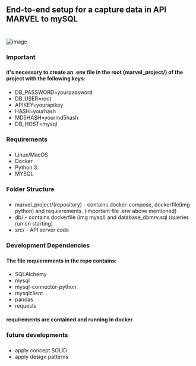 ## End-to-end setup for a capture data in API MARVEL to mySQL <h1>

![image](https://user-images.githubusercontent.com/119074041/204691806-3c3043eb-066b-4ff6-9264-3361d3cf99ca.png)

### Important <h3>
#### it's necessary to create an .env file in the root (marvel_project/) of the project with the following keys: <h4>
* DB_PASSWORD=yourpassword
* DB_USER=root
* APIKEY=yourapikey
* HASH=yourhash
* MD5HASH=yourmd5hash
* DB_HOST=mysql
  
  
### Requirements <h3>
+ Linux/MacOS
+ Docker
+ Python 3
+ MYSQL

### Folder Structure <h3>
 * marvel_project/(repository) - contains docker-compose, dockerfile(img python) and requierements. (important file .env above mentioned)
 * db/ - contains dockerfile (img mysql) and database_dbmrv.sql (queries run on starting)
 * src/ - API server code
  
  
  
### Development Dependencies <h3>
#### The file requierements in the repo contains: <h4>
+ SQLAlchemy
+ mysql
+ mysql-connector-python
+ mysqlclient
+ pandas
+ requests
#### requirements are contained and running in docker<h4>
  
### future developments <h3>
* apply concept SOLID
* apply design patterns

